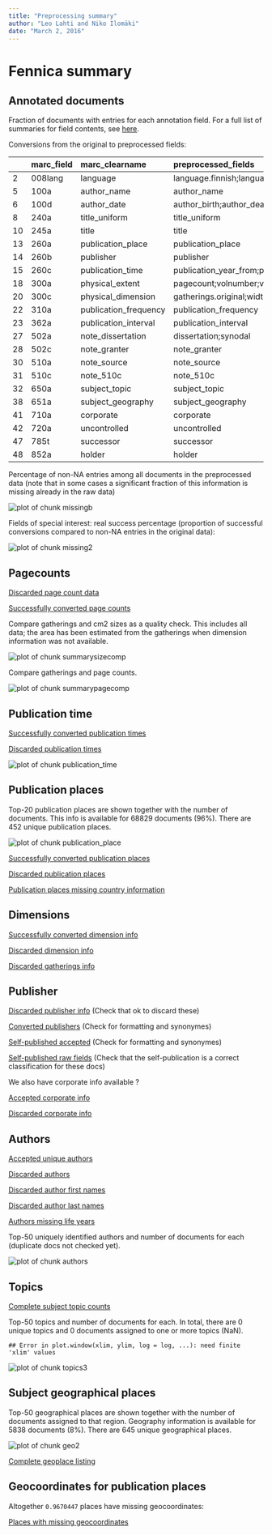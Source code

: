 ```yaml
---
title: "Preprocessing summary"
author: "Leo Lahti and Niko Ilomäki"
date: "March 2, 2016"
---
```


# Fennica summary

## Annotated documents

Fraction of documents with entries for each annotation field. For a full list of summaries for field contents, see [here](https://github.com/rOpenGov/fennica/tree/master/inst/examples/output.tables).



Conversions from the original to preprocessed fields:


|   |marc_field |marc_clearname        |preprocessed_fields                                                                                                                                                                                                                                                                                                                                                        |
|:--|:----------|:---------------------|:--------------------------------------------------------------------------------------------------------------------------------------------------------------------------------------------------------------------------------------------------------------------------------------------------------------------------------------------------------------------------|
|2  |008lang    |language              |language.finnish;language.swedish;language.latin;language.german;language.english;language.french;language.russian;language.greek;language.danish;language.italian;language.hebrew;language.dutch;language.spanish;language.sami;language.modern_greek;language.icelandic;language.arabic;language.portuguese;language.finnougrian;language.multiple;language.undetermined |
|5  |100a       |author_name           |author_name                                                                                                                                                                                                                                                                                                                                                                |
|6  |100d       |author_date           |author_birth;author_death                                                                                                                                                                                                                                                                                                                                                  |
|8  |240a       |title_uniform         |title_uniform                                                                                                                                                                                                                                                                                                                                                              |
|10 |245a       |title                 |title                                                                                                                                                                                                                                                                                                                                                                      |
|13 |260a       |publication_place     |publication_place                                                                                                                                                                                                                                                                                                                                                          |
|14 |260b       |publisher             |publisher                                                                                                                                                                                                                                                                                                                                                                  |
|15 |260c       |publication_time      |publication_year_from;publication_year_till                                                                                                                                                                                                                                                                                                                                |
|18 |300a       |physical_extent       |pagecount;volnumber;volcount                                                                                                                                                                                                                                                                                                                                               |
|20 |300c       |physical_dimension    |gatherings.original;width.original;height.original;obl.original                                                                                                                                                                                                                                                                                                            |
|22 |310a       |publication_frequency |publication_frequency                                                                                                                                                                                                                                                                                                                                                      |
|23 |362a       |publication_interval  |publication_interval                                                                                                                                                                                                                                                                                                                                                       |
|27 |502a       |note_dissertation     |dissertation;synodal                                                                                                                                                                                                                                                                                                                                                       |
|28 |502c       |note_granter          |note_granter                                                                                                                                                                                                                                                                                                                                                               |
|30 |510a       |note_source           |note_source                                                                                                                                                                                                                                                                                                                                                                |
|31 |510c       |note_510c             |note_510c                                                                                                                                                                                                                                                                                                                                                                  |
|32 |650a       |subject_topic         |subject_topic                                                                                                                                                                                                                                                                                                                                                              |
|38 |651a       |subject_geography     |subject_geography                                                                                                                                                                                                                                                                                                                                                          |
|41 |710a       |corporate             |corporate                                                                                                                                                                                                                                                                                                                                                                  |
|42 |720a       |uncontrolled          |uncontrolled                                                                                                                                                                                                                                                                                                                                                               |
|47 |785t       |successor             |successor                                                                                                                                                                                                                                                                                                                                                                  |
|48 |852a       |holder                |holder                                                                                                                                                                                                                                                                                                                                                                     |


Percentage of non-NA entries among all documents in the preprocessed data (note that in some cases a significant fraction of this information is missing already in the raw data)

![plot of chunk missingb](figure/missingb-1.png)


Fields of special interest: real success percentage (proportion of successful conversions compared to non-NA entries in the original data):

![plot of chunk missing2](figure/missing2-1.png)

## Pagecounts

[Discarded page count data](https://github.com/rOpenGov/fennica/blob/master/inst/examples/output.tables/pagecount_discarded.csv)

[Successfully converted page counts](https://github.com/rOpenGov/fennica/blob/master/inst/examples/output.tables/pagecount_conversion.csv)

Compare gatherings and cm2 sizes as a quality check. This includes all data; the area has been estimated from the gatherings when dimension information was not available.

![plot of chunk summarysizecomp](figure/summarysizecomp-1.png)

Compare gatherings and page counts. 

![plot of chunk summarypagecomp](figure/summarypagecomp-1.png)

## Publication time

[Successfully converted publication times](output.tables/publication-time-accepted.csv)

[Discarded publication times](output.tables/publication-time-discarded.csv)

![plot of chunk publication_time](figure/publication_time-1.png)

## Publication places

Top-20 publication places are shown together with the number of documents. This info is available for 68829 documents (96%). There are 452 unique publication places.

![plot of chunk publication_place](figure/publication_place-1.png)

[Successfully converted publication places](https://github.com/rOpenGov/fennica/blob/master/inst/examples/output.tables/publication_place_accepted.csv)

[Discarded publication places](https://github.com/rOpenGov/fennica/blob/master/inst/examples/output.tables/publication_place_discarded.csv)

[Publication places missing country information](https://github.com/rOpenGov/fennica/blob/master/inst/examples/output.tables/publication_place_missingcountry.csv)



## Dimensions

[Successfully converted dimension info](https://github.com/rOpenGov/fennica/blob/master/inst/examples/output.tables/accepted_dimensions.csv)

[Discarded dimension info](https://github.com/rOpenGov/fennica/blob/master/inst/examples/output.tables/missing_dimensions.csv)

[Discarded gatherings info](https://github.com/rOpenGov/fennica/blob/master/inst/examples/output.tables/missing_gatherings.csv)


## Publisher 

[Discarded publisher info](https://github.com/rOpenGov/fennica/blob/master/inst/examples/output.tables/publisher_discarded.csv) (Check that ok to discard these)

[Converted publishers](https://github.com/rOpenGov/fennica/blob/master/inst/examples/output.tables/publisher_accepted.csv) (Check for formatting and synonymes)

[Self-published accepted](https://github.com/rOpenGov/fennica/blob/master/inst/examples/output.tables/self_published_accepted.csv) (Check for formatting and synonymes)

[Self-published raw fields](https://github.com/rOpenGov/fennica/blob/master/inst/examples/output.tables/self_published_rawfields.csv) (Check that the self-publication is a correct classification for these docs)



We also have corporate info available ?

[Accepted corporate info](https://github.com/rOpenGov/fennica/blob/master/inst/examples/output.tables/corporate_accepted.csv)

[Discarded corporate info](https://github.com/rOpenGov/fennica/blob/master/inst/examples/output.tables/corporate_discarded.csv)


## Authors

[Accepted unique authors](https://github.com/rOpenGov/fennica/blob/master/inst/examples/output.tables/author_accepted.csv)

[Discarded authors](https://github.com/rOpenGov/fennica/blob/master/inst/examples/output.tables/author_discarded.csv)

[Discarded author first names](output.tables/author_name_discarded_first.csv)

[Discarded author last names](output.tables/author_name_discarded_last.csv)

[Authors missing life years](output.tables/authors_missing_lifeyears.csv)


Top-50 uniquely identified authors and number of documents for each (duplicate docs not checked yet).

![plot of chunk authors](figure/authors-1.png)


## Topics






[Complete subject topic counts](https://github.com/rOpenGov/fennica/blob/master/inst/examples/output.tables/subjecttopics.tab)

Top-50 topics and number of documents for each. In total, there are 0 unique topics and 0 documents assigned to one or more topics (NaN).


```
## Error in plot.window(xlim, ylim, log = log, ...): need finite 'xlim' values
```

![plot of chunk topics3](figure/topics3-1.png)


## Subject geographical places



Top-50 geographical places are shown together with the number of documents assigned to that region. Geography information is available for 5838 documents (8%). There are 645 unique geographical places.

![plot of chunk geo2](figure/geo2-1.png)



[Complete geoplace listing](https://github.com/rOpenGov/fennica/blob/master/inst/examples/output.tables/geoplaces.csv)


## Geocoordinates for publication places

Altogether ``0.9670447`` places have missing geocoordinates:

[Places with missing geocoordinates](https://github.com/rOpenGov/fennica/blob/master/inst/examples/output.tables/missing_geocoordinates.csv)


